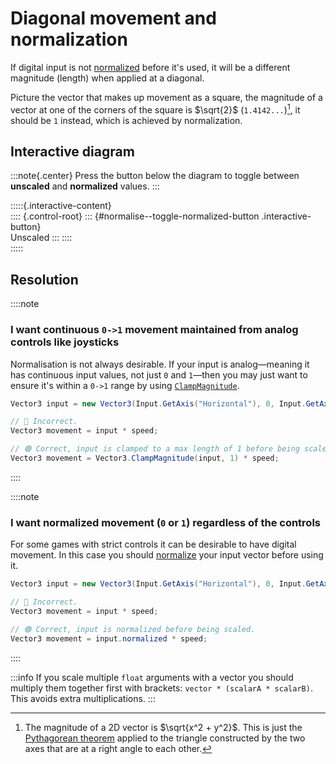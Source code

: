 # Diagonal movement and normalization
If digital input is not [normalized](https://docs.unity3d.com/ScriptReference/Vector3-normalized.html) before it's used, it will be a different magnitude (length) when applied at a diagonal.

Picture the vector that makes up movement as a square, the magnitude of a vector at one of the corners of the square is $\sqrt{2}$ (`1.4142...`)[^1], it should be `1` instead, which is achieved by normalization.


## Interactive diagram
<script type="module" src="/Scripts/Interactive/Vectors/normalisation.js?v=1.0.0"></script>

:::note{.center}
Press the button below the diagram to toggle between **unscaled** and **normalized** values.
:::

:::::{.interactive-content}  
<canvas id="normalise" width="500" height="500"></canvas>
:::: {.control-root}
::: {#normalise--toggle-normalized-button .interactive-button}  
Unscaled
:::
::::  
:::::

## Resolution

::::note
### I want continuous `0->1` movement maintained from analog controls like joysticks
Normalisation is not always desirable. If your input is analog—meaning it has continuous input values, not just `0` and `1`—then you may just want to ensure it's within a `0->1` range by using [`ClampMagnitude`](https://docs.unity3d.com/ScriptReference/Vector3.ClampMagnitude.html).

```csharp
Vector3 input = new Vector3(Input.GetAxis("Horizontal"), 0, Input.GetAxis("Vertical"));

// 🔴 Incorrect.
Vector3 movement = input * speed;

// 🟢 Correct, input is clamped to a max length of 1 before being scaled.
Vector3 movement = Vector3.ClampMagnitude(input, 1) * speed;
```
::::

::::note
### I want normalized movement (`0` or `1`) regardless of the controls
For some games with strict controls it can be desirable to have digital movement. In this case you should [normalize](https://docs.unity3d.com/ScriptReference/Vector3-normalized.html) your input vector before using it.

```csharp
Vector3 input = new Vector3(Input.GetAxis("Horizontal"), 0, Input.GetAxis("Vertical"));

// 🔴 Incorrect.
Vector3 movement = input * speed;

// 🟢 Correct, input is normalized before being scaled.
Vector3 movement = input.normalized * speed;
```

::::

:::info
If you scale multiple `float` arguments with a vector you should multiply them together first with brackets: `vector * (scalarA * scalarB)`.  
This avoids extra multiplications.
:::

[^1]: The magnitude of a 2D vector is $\sqrt{x^2 + y^2}$. This is just the [Pythagorean theorem](https://en.wikipedia.org/wiki/Pythagorean_theorem) applied to the triangle constructed by the two axes that are at a right angle to each other.
